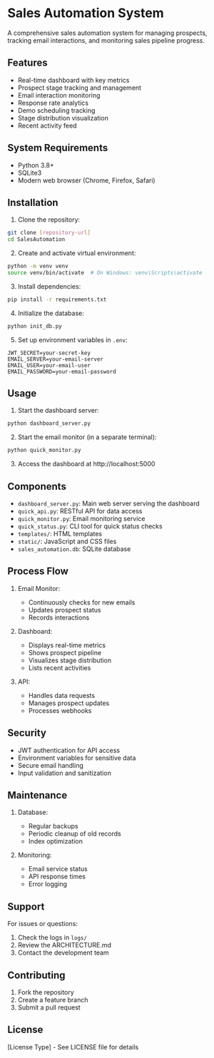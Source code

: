# Sales Automation System

A comprehensive sales automation system for managing prospects, tracking email interactions, and monitoring sales pipeline progress.

## Features

- Real-time dashboard with key metrics
- Prospect stage tracking and management
- Email interaction monitoring
- Response rate analytics
- Demo scheduling tracking
- Stage distribution visualization
- Recent activity feed

## System Requirements

- Python 3.8+
- SQLite3
- Modern web browser (Chrome, Firefox, Safari)

## Installation

1. Clone the repository:
```bash
git clone [repository-url]
cd SalesAutomation
```

2. Create and activate virtual environment:
```bash
python -m venv venv
source venv/bin/activate  # On Windows: venv\Scripts\activate
```

3. Install dependencies:
```bash
pip install -r requirements.txt
```

4. Initialize the database:
```bash
python init_db.py
```

5. Set up environment variables in `.env`:
```
JWT_SECRET=your-secret-key
EMAIL_SERVER=your-email-server
EMAIL_USER=your-email-user
EMAIL_PASSWORD=your-email-password
```

## Usage

1. Start the dashboard server:
```bash
python dashboard_server.py
```

2. Start the email monitor (in a separate terminal):
```bash
python quick_monitor.py
```

3. Access the dashboard at http://localhost:5000

## Components

- `dashboard_server.py`: Main web server serving the dashboard
- `quick_api.py`: RESTful API for data access
- `quick_monitor.py`: Email monitoring service
- `quick_status.py`: CLI tool for quick status checks
- `templates/`: HTML templates
- `static/`: JavaScript and CSS files
- `sales_automation.db`: SQLite database

## Process Flow

1. Email Monitor:
   - Continuously checks for new emails
   - Updates prospect status
   - Records interactions

2. Dashboard:
   - Displays real-time metrics
   - Shows prospect pipeline
   - Visualizes stage distribution
   - Lists recent activities

3. API:
   - Handles data requests
   - Manages prospect updates
   - Processes webhooks

## Security

- JWT authentication for API access
- Environment variables for sensitive data
- Secure email handling
- Input validation and sanitization

## Maintenance

1. Database:
   - Regular backups
   - Periodic cleanup of old records
   - Index optimization

2. Monitoring:
   - Email service status
   - API response times
   - Error logging

## Support

For issues or questions:
1. Check the logs in `logs/`
2. Review the ARCHITECTURE.md
3. Contact the development team

## Contributing

1. Fork the repository
2. Create a feature branch
3. Submit a pull request

## License

[License Type] - See LICENSE file for details
